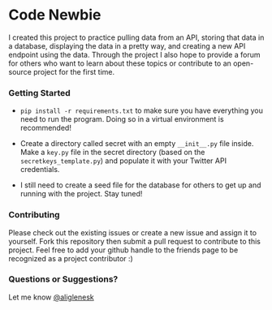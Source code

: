 # Code Newbie

I created this project to practice pulling data from an API, storing that data in a database, displaying the data in a pretty way, and creating a new API endpoint using the data. Through the project I also hope to provide a forum for others who want to learn about these topics or contribute to an open-source project for the first time. 

### Getting Started ###
* `pip install -r requirements.txt` to make sure you have everything you need to run the program. Doing so in a virtual environment is recommended!

* Create a directory called secret with an empty `__init__.py` file inside. Make a `key.py` file in the secret directory (based on the `secretkeys_template.py`) and populate it with your Twitter API credentials.

* I still need to create a seed file for the database for others to get up and running with the project. Stay tuned! 


### Contributing ###

Please check out the existing issues or create a new issue and assign it to yourself. Fork this repository then submit a pull request to contribute to this project. Feel free to add your github handle to the friends page to be recognized as a project contributor :) 

### Questions or Suggestions? ###
Let me know [@aliglenesk](https://twitter.com/aliglenesk)